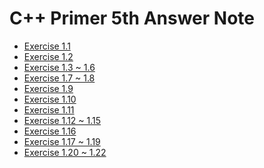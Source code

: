 C++ Primer 5th Answer Note
=======

- [Exercise 1.1](/Cpp-Primer/ex1.1)
- [Exercise 1.2](/Cpp-Primer/ex1.2)
- [Exercise 1.3 ~ 1.6](/Cpp-Primer/ex1.3_1.6)
- [Exercise 1.7 ~ 1.8](/Cpp-Primer/ex1.7_1.8)
- [Exercise 1.9](https://github.com/pezy/Cpp-Primer/blob/master/ex1_9.cpp)
- [Exercise 1.10](https://github.com/pezy/Cpp-Primer/blob/master/ex1_10.cpp)
- [Exercise 1.11](https://github.com/pezy/Cpp-Primer/blob/master/ex1_11.cpp)
- [Exercise 1.12 ~ 1.15](/Cpp-Primer/ex1.12_1.15)
- [Exercise 1.16](/Cpp-Primer/ex1.16)
- [Exercise 1.17 ~ 1.19](/Cpp-Primer/ex1.17_1.19)
- [Exercise 1.20 ~ 1.22](/Cpp-Primer/ex1.20_1.22)
